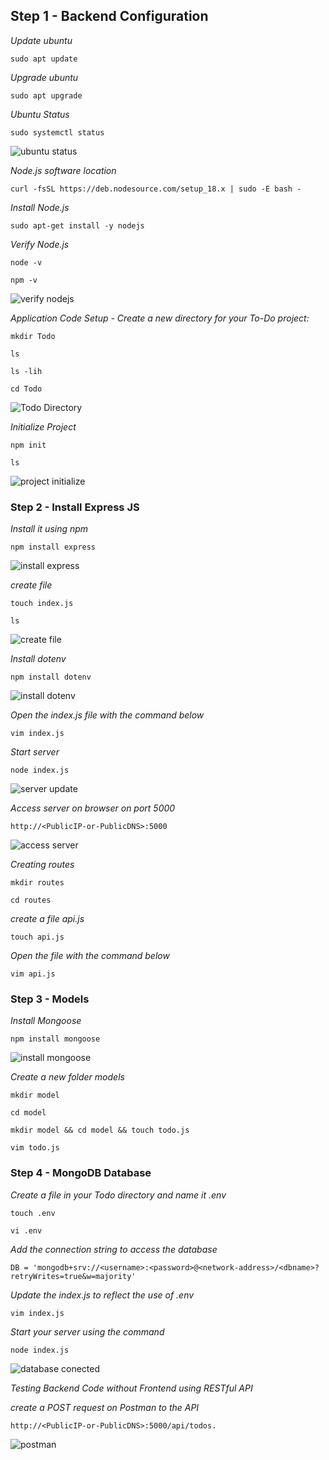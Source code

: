 ## Step 1 - Backend Configuration

*Update ubuntu*

`sudo apt update`

*Upgrade ubuntu*

`sudo apt upgrade`

*Ubuntu Status*

`sudo systemctl status`

![ubuntu status](./images/ubuntu-status.jpg)

*Node.js software location*

`curl -fsSL https://deb.nodesource.com/setup_18.x | sudo -E bash -`

*Install Node.js*

`sudo apt-get install -y nodejs`

*Verify Node.js*

`node -v`

`npm -v`

![verify nodejs](./images/verify-nodejs.jpg)

*Application Code Setup - Create a new directory for your To-Do project:*

`mkdir Todo`

`ls`

`ls -lih`

`cd Todo`

![Todo Directory](./images/todo-directory.jpg)


*Initialize Project*

`npm init`

`ls`

![project initialize](./images/initialize-project.jpg)


### Step 2 - Install Express JS

*Install it using npm*

`npm install express`

![install express](./images/install-express.jpg)

*create file*

`touch index.js`

`ls`

![create file](./images/create-file.jpg)

*Install dotenv*

`npm install dotenv`

![install dotenv](./images/dotenv.jpg)

*Open the index.js file with the command below*

`vim index.js`

*Start server*

`node index.js`

![server update](./images/server-running.jpg)

*Access server on browser on port 5000*

`http://<PublicIP-or-PublicDNS>:5000`

![access server](./images/access-server.jpg)

*Creating routes*

`mkdir routes`

`cd routes`

*create a file api.js*

`touch api.js`

*Open the file with the command below*

`vim api.js`


### Step 3 - Models

*Install Mongoose*

`npm install mongoose`

![install mongoose](./images/mongoose.jpg)

*Create a new folder models*

`mkdir model`

`cd model`

`mkdir model && cd model && touch todo.js`

`vim todo.js`

### Step 4 - MongoDB Database

*Create a file in your Todo directory and name it .env*

`touch .env`

`vi .env`

*Add the connection string to access the database*

`DB = 'mongodb+srv://<username>:<password>@<network-address>/<dbname>?retryWrites=true&w=majority'`

*Update the index.js to reflect the use of .env*

`vim index.js`

*Start your server using the command*

`node index.js`

![database conected](./images/database-connected.jpg)

*Testing Backend Code without Frontend using RESTful API*


*create a POST request on Postman to the API*

`http://<PublicIP-or-PublicDNS>:5000/api/todos.`

![postman](./images/postman.jpg)










































